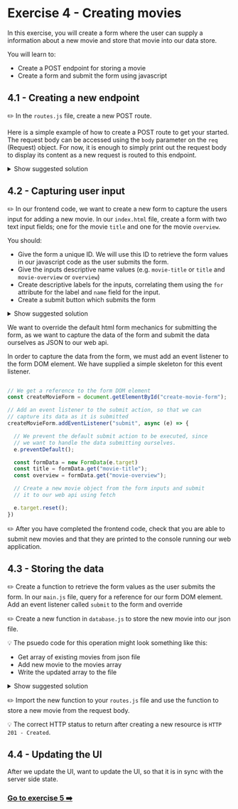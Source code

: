 # Exercise 4 - Creating movies

In this exercise, you will create a form where the user can supply a information about a new movie and store that movie into our data store. 

You will learn to:
- Create a POST endpoint for storing a movie 
- Create a form and submit the form using javascript

## 4.1 - Creating a new endpoint

:pencil2: In the `routes.js` file, create a new POST route.

Here is a simple example of how to create a POST route to get your started. The request body can be accessed using the `body` parameter on the `req` (Request) object. For now, it is enough to simply print out the request body to display its content as a new request is routed to this endpoint.

<details>
  <summary>Show suggested solution</summary>

  ```javascript
  router.post("/movies", async (req, res) => {
    console.log("Request body is: ", req.body);
  });
  ```
</details>

## 4.2 - Capturing user input

:pencil2: In our frontend code, we want to create a new form to capture the users input for adding a new movie. 
In our `index.html` file, create a form with two text input fields; one for the movie `title` and one for the movie `overview`. 

You should:
- Give the form a unique ID. We will use this ID to retrieve the form values in our javascript code as the user submits the form.
- Give the inputs descriptive name values (e.g. `movie-title` or `title` and `movie-overview` or `overview`) 
- Create descriptive labels for the inputs, correlating them using the `for` attribute for the label and `name` field for the input. 
- Create a submit button which submits the form 

<details>
  <summary>Show suggested solution</summary>

  ```html
    <form id="create-movie-form">
      <div class="input-container">
          <label for="movie-title">Title</label>
          <div class="flex">
              <input type="text" name="movie-title" />
          </div>
      </div>
      <div class="input-container">
          <label for="movie-overview">Overview</label>
          <div class="flex">
              <textarea type="text" name="movie-overview"></textarea>
          </div>
      </div>
      <input type="submit" value="Save" class="btn-submit" />
    </form>
  ```
</details>

We want to override the default html form mechanics for submitting the form, as we want to capture the data of the form and submit the data ourselves as JSON to our web api.

In order to capture the data from the form, we must add an event listener to the form DOM element. 
We have supplied a simple skeleton for this event listener.

```javascript

// We get a reference to the form DOM element
const createMovieForm = document.getElementById("create-movie-form");

// Add an event listener to the submit action, so that we can
// capture its data as it is submitted
createMovieForm.addEventListener("submit", async (e) => {

  // We prevent the default submit action to be executed, since
  // we want to handle the data submitting ourselves.
  e.preventDefault();

  const formData = new FormData(e.target)
  const title = formData.get("movie-title");
  const overview = formData.get("movie-overview");

  // Create a new movie object from the form inputs and submit 
  // it to our web api using fetch

  e.target.reset();
})
```

:pencil2: After you have completed the frontend code, check that you are able to submit new movies and that they are printed to the console running our web application. 

## 4.3 - Storing the data

:pencil2: Create a function to retrieve the form values as the user submits the form. 
In our `main.js` file, query for a reference for our form DOM element. Add an event listener called `submit` to the form and override

:pencil2: Create a new function in `database.js` to store the new movie into our json file. 

:bulb: The psuedo code for this operation might look something like this: 
- Get array of existing movies from json file
- Add new movie to the movies array
- Write the updated array to the file

<details>
  <summary>Show suggested solution</summary>

  ```javascript
  export const insertMovie = async (movie) => {
    const movies = await getMovies();
    const id = movies.length
    const posterUrl = "/movie-posters/default.jpg"

    const updatedMovies = [...movies, {id, posterUrl, ...movie}];
    await fs.writeFile(dataFilePath, JSON.stringify(updatedMovies, null, 2))
  }
  ```
</details>

:pencil2: Import the new function to your `routes.js` file and use the function to store a new movie from the request body. 

:bulb: The correct HTTP status to return after creating a new resource is `HTTP 201 - Created`. 

## 4.4 - Updating the UI 

After we update the UI, want to update the UI, so that it is in sync with the server side state. 

### [Go to exercise 5 :arrow_right:](../exercise-5/README.md)